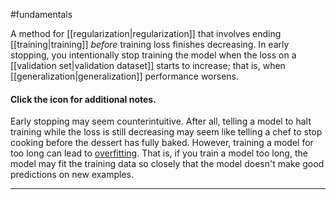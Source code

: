 #fundamentals

A method for [[regularization|regularization]] that involves ending
[[training|training]] <em>before</em> training loss finishes
decreasing. In early stopping, you intentionally stop training the model
when the loss on a [[validation set|validation dataset]] starts to
increase; that is, when
[[generalization|generalization]] performance worsens.

<section class="expandable">

<h4 class="showalways" id="click-the-icon-for-additional-notes._5" data-text=" Click the icon for additional notes. " tabindex="-1">
Click the icon for additional notes.
</h4>

<div class="expand-background">

Early stopping may seem counterintuitive. After all, telling a model to halt
training while the loss is still decreasing may seem like telling a chef to
stop cooking before the dessert has fully baked. However, training a model for
too long can lead to <a href="#overfitting">overfitting</a>. That is, if you
train a model too long, the model may fit the training data so closely that
the model doesn't make good predictions on new examples.

</div>

<hr />
</section>

